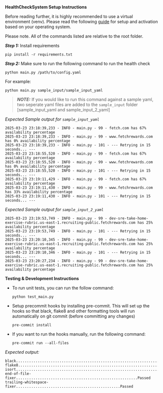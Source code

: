 __HealthCheckSystem Setup Instructions__

Before reading further, it is highly recommended to use a virtual environment (venv). Please read the following [guide](https://packaging.python.org/en/latest/guides/installing-using-pip-and-virtual-environments/) for setup and activation based on your operating system.

Please note. All of the commands listed are relative to the root folder.

*__Step 1:__*  Install requirements

    pip install -r requirements.txt

*__Step 2:__*  Make sure to run the following command to run the health check

    python main.py /path/to/config.yaml

  For example:

    python main.py sample_input/sample_input_yaml


> **_NOTE:_**  If you would like to run this command against a sample yaml, two seperate yaml files are added to the `sample_input` folder [sample_input_yaml and sample_input_2_yaml]

*Expected Sample output for `sample_input_yaml`*
```
2025-03-23 23:18:39,233 - INFO - main.py - 99 - fetch.com has 67% availability percentage
2025-03-23 23:18:39,233 - INFO - main.py - 99 - www.fetchrewards.com has 0% availability percentage
2025-03-23 23:18:39,233 - INFO - main.py - 101 - --- Retrying in 15 seconds... ---
2025-03-23 23:18:55,520 - INFO - main.py - 99 - fetch.com has 67% availability percentage
2025-03-23 23:18:55,520 - INFO - main.py - 99 - www.fetchrewards.com has 0% availability percentage
2025-03-23 23:18:55,520 - INFO - main.py - 101 - --- Retrying in 15 seconds... ---
2025-03-23 23:19:11,429 - INFO - main.py - 99 - fetch.com has 67% availability percentage
2025-03-23 23:19:11,430 - INFO - main.py - 99 - www.fetchrewards.com has 33% availability percentage
2025-03-23 23:19:11,430 - INFO - main.py - 101 - --- Retrying in 15 seconds... ---

```

*Expected Sample output for `sample_input_2_yaml`*

```
2025-03-23 23:19:53,749 - INFO - main.py - 99 - dev-sre-take-home-exercise-rubric.us-east-1.recruiting-public.fetchrewards.com has 25% availability percentage
2025-03-23 23:19:53,749 - INFO - main.py - 101 - --- Retrying in 15 seconds... ---
2025-03-23 23:20:10,345 - INFO - main.py - 99 - dev-sre-take-home-exercise-rubric.us-east-1.recruiting-public.fetchrewards.com has 25% availability percentage
2025-03-23 23:20:10,346 - INFO - main.py - 101 - --- Retrying in 15 seconds... ---
2025-03-23 23:20:27,234 - INFO - main.py - 99 - dev-sre-take-home-exercise-rubric.us-east-1.recruiting-public.fetchrewards.com has 25% availability percentage
```

__Testing & Development Instructions__

- To run unit tests, you can run the follow command:

    `python test_main.py`


- Setup precommit hooks by installing pre-commit. This will set up the hooks so that black, flake8 and other formatting tools will run automatically on git commit (before committing any changes)

    `pre-commit install`

- If you want to run the hooks manually, run the following command:

    `pre-commit run --all-files`

*Expected output:*

```
black....................................................................Passed
flake8...................................................................Passed
isort....................................................................Passed
end-of-file-fixer........................................................Passed
trailing-whitespace-fixer................................................Passed
```
